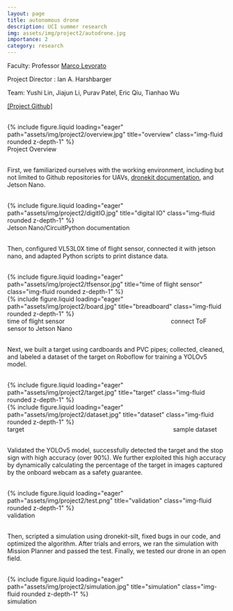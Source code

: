 ```yaml
---
layout: page
title: autonomous drone
description: UCI summer research
img: assets/img/project2/autodrone.jpg
importance: 2
category: research
---
```


Faculty: Professor [Marco Levorato](https://www.ics.uci.edu/~mlevorat/)

Project Director : Ian A. Harshbarger

Team: Yushi Lin, Jiajun Li, Purav Patel, Eric Qiu, Tianhao Wu

[[Project Github]](https://github.com/tianhao-stan-wu/UCI_Autonomous_Drone_Project)

<br>
<div class="row">
    <div class="col-sm mt-3 mt-md-0">
        {% include figure.liquid loading="eager" path="assets/img/project2/overview.jpg" title="overview" class="img-fluid rounded z-depth-1" %}
    </div>
</div>
<div class="caption">
    Project Overview
</div>
<br>

First, we familiarized ourselves with the working environment, including but not limited to Github repositories for UAVs, [dronekit documentation](https://dronekit-python.readthedocs.io/en/latest/), and Jetson Nano.

<br>
<div class="row">
    <div class="col-sm mt-3 mt-md-0">
        {% include figure.liquid loading="eager" path="assets/img/project2/digitIO.jpg" title="digital IO" class="img-fluid rounded z-depth-1" %}
    </div>
</div>
<div class="caption">
    Jetson Nano/CircuitPython documentation
</div>
<br>

Then, configured VL53L0X time of flight sensor, connected it with jetson nano, and adapted Python scripts to print distance data.

<br>
<div class="row">
    <div class="col-sm mt-3 mt-md-0">
        {% include figure.liquid loading="eager" path="assets/img/project2/tfsensor.jpg" title="time of flight sensor" class="img-fluid rounded z-depth-1" %}
    </div>
    <div class="col-sm mt-3 mt-md-0">
        {% include figure.liquid loading="eager" path="assets/img/project2/board.jpg" title="breadboard" class="img-fluid rounded z-depth-1" %}
    </div>
</div>
<div class="caption">
    time of flight sensor &nbsp;&nbsp;&nbsp;&nbsp;&nbsp;&nbsp;&nbsp;&nbsp;&nbsp;&nbsp;&nbsp;&nbsp;&nbsp;&nbsp;&nbsp;&nbsp;&nbsp;&nbsp;&nbsp;&nbsp;&nbsp;&nbsp;&nbsp;&nbsp;&nbsp;&nbsp;&nbsp;&nbsp;&nbsp;&nbsp;&nbsp;&nbsp;&nbsp;&nbsp;&nbsp;&nbsp;&nbsp;&nbsp;&nbsp;&nbsp;&nbsp;&nbsp;&nbsp;&nbsp;&nbsp;&nbsp;&nbsp;&nbsp;&nbsp;&nbsp;&nbsp;&nbsp;&nbsp;&nbsp;&nbsp;&nbsp;&nbsp;&nbsp;&nbsp;&nbsp; connect ToF sensor to Jetson Nano
</div>
<br>

Next, we built a target using cardboards and PVC pipes; collected, cleaned, and labeled a dataset of the target on Roboflow for training a YOLOv5 model.

<br>
<div class="row">
    <div class="col-sm mt-3 mt-md-0">
        {% include figure.liquid loading="eager" path="assets/img/project2/target.jpg" title="target" class="img-fluid rounded z-depth-1" %}
    </div>
    <div class="col-sm mt-3 mt-md-0">
        {% include figure.liquid loading="eager" path="assets/img/project2/dataset.jpg" title="dataset" class="img-fluid rounded z-depth-1" %}
    </div>
</div>
<div class="caption">
    target &nbsp;&nbsp;&nbsp;&nbsp;&nbsp;&nbsp;&nbsp;&nbsp;&nbsp;&nbsp;&nbsp;&nbsp;&nbsp;&nbsp;&nbsp;&nbsp;&nbsp;&nbsp;&nbsp;&nbsp;&nbsp;&nbsp;&nbsp;&nbsp;&nbsp;&nbsp;&nbsp;&nbsp;&nbsp;&nbsp;&nbsp;&nbsp;&nbsp;&nbsp;&nbsp;&nbsp;&nbsp;&nbsp;&nbsp;&nbsp;&nbsp;&nbsp;&nbsp;&nbsp;&nbsp;&nbsp;&nbsp;&nbsp;&nbsp;&nbsp;&nbsp;&nbsp;&nbsp;&nbsp;&nbsp;&nbsp;&nbsp;&nbsp;&nbsp;&nbsp;&nbsp;&nbsp;&nbsp;&nbsp;&nbsp;&nbsp;&nbsp;&nbsp;&nbsp;&nbsp;&nbsp;&nbsp;&nbsp;&nbsp;&nbsp;&nbsp;&nbsp;&nbsp;&nbsp;&nbsp;&nbsp;&nbsp;&nbsp;&nbsp;&nbsp; sample dataset
</div>
<br>

Validated the YOLOv5 model, successfully detected the target and the stop sign with high accuracy (over 90%). We further exploited this high accuracy by dynamically calculating the percentage of the target in images captured by the onboard webcam as a safety guarantee. 

<br>
<div class="row">
    <div class="col-sm mt-3 mt-md-0">
        {% include figure.liquid loading="eager" path="assets/img/project2/test.png" title="validation" class="img-fluid rounded z-depth-1" %}
    </div>
</div>
<div class="caption">
    validation
</div>
<br>

Then, scripted a simulation using dronekit-silt, fixed bugs in our code, and optimized the algorithm. After trials and errors, we ran the simulation with Mission Planner and passed the test. Finally, we tested our drone in an open field.

<br>
<div class="row">
    <div class="col-sm mt-3 mt-md-0">
        {% include figure.liquid loading="eager" path="assets/img/project2/simulation.jpg" title="simulation" class="img-fluid rounded z-depth-1" %}
    </div>
</div>
<div class="caption">
    simulation
</div>
<br>
